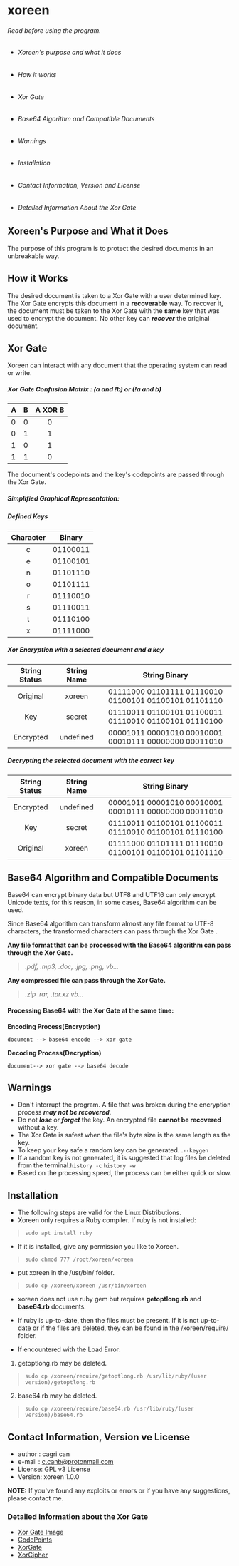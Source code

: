 # xoreen
###### Read before using the program.

- ###### Xoreen's purpose and what it does
- ###### How it works
- ###### Xor Gate
- ###### Base64 Algorithm and Compatible Documents
- ###### Warnings
- ###### Installation
- ###### Contact Information, Version and License
- ###### Detailed Information About the Xor Gate

## Xoreen's Purpose and What it Does
The purpose of this program is to protect the desired documents in an unbreakable way.
## How it Works
The desired document is taken to a Xor Gate with a user determined key. The Xor Gate encrypts this document in a **recoverable** way. To recover it, the document must be taken to the Xor Gate with the **same** key that was used to encrypt the document. No other key can **_recover_** the original document.

## Xor Gate
Xoreen can interact with any document that the operating system can read or write.

##### *Xor Gate Confusion Matrix* : (a and !b) or (!a and b)
| A | B | A XOR B |
|---|---|:-------:|
| 0 | 0 |    0    |
| 0 | 1 |    1    |
| 1 | 0 |    1    |
| 1 | 1 |    0    |

The document's codepoints and the key's codepoints are passed through the Xor Gate.

##### *Simplified Graphical Representation:*
##### *Defined Keys*

| Character |  Binary   |
|:---------:|:---------:|
| c         | 01100011  |
| e         | 01100101  |
| n         | 01101110  |
| o         | 01101111  |
| r         | 01110010  |
| s         | 01110011  |
| t         | 01110100  |
| x         | 01111000  |

##### *Xor Encryption with a selected document and a key*

| String Status | String Name |                     String Binary                     |
|:-------------:|:-----------:|:-----------------------------------------------------:|
| Original      |  xoreen     | 01111000 01101111 01110010 01100101 01100101 01101110 |
| Key           |  secret     | 01110011 01100101 01100011 01110010 01100101 01110100 |
| Encrypted     |  undefined  | 00001011 00001010 00010001 00010111 00000000 00011010 |

##### *Decrypting the selected document with the correct key*

| String Status  | String Name |                     String Binary                     |
|:--------------:|:-----------:|:-----------------------------------------------------:|
| Encrypted      | undefined   | 00001011 00001010 00010001 00010111 00000000 00011010 |
| Key            | secret      | 01110011 01100101 01100011 01110010 01100101 01110100 |
| Original       | xoreen      | 01111000 01101111 01110010 01100101 01100101 01101110 |

## Base64 Algorithm and Compatible Documents

Base64 can encrypt binary data but UTF8 and UTF16 can only encrypt Unicode texts,
for this reason, in some cases, Base64 algorithm can be used.

Since Base64 algorithm can transform almost any file format to UTF-8 characters, the transformed characters can pass through the Xor Gate .

**Any file format that can be processed with the Base64 algorithm can pass through the Xor Gate.**
>_.pdf, .mp3, .doc, .jpg, .png, vb..._

**Any compressed file can pass through the Xor Gate.**
> _.zip .rar, .tar.xz vb..._

#### Processing Base64 with the Xor Gate at the same time:

**Encoding Process(Encryption)**

`document --> base64 encode --> xor gate`

**Decoding Process(Decryption)**

`document--> xor gate --> base64 decode`

## Warnings

- Don't interrupt the program. A file that was broken during the encryption process  **_may not be recovered_**.
- Do not **_lose_** or **_forget_** the key. An encrypted file **__cannot be recovered__** without a key.
- The Xor Gate is safest when the file's byte size is the same length as the key.
- To keep your key safe a random key can be generated.
.`--keygen`
- If a random key is not generated, it is suggested that log files be deleted from the terminal.`history -c` `history -w`
- Based on the processing speed, the process can be either quick or slow.

## Installation
- The following steps are valid for the Linux Distributions.
- Xoreen only requires a Ruby compiler. If ruby is not installed:
>`sudo apt install ruby`
- If it is installed, give any permission you like to Xoreen.
> `sudo chmod 777 /root/xoreen/xoreen`
- put xoreen in the /usr/bin/ folder.
> `sudo cp /xoreen/xoreen /usr/bin/xoreen`

- xoreen does not use ruby gem but requires **getoptlong.rb** and **base64.rb** documents.
 - If ruby is up-to-date, then the files must be present. If it is not up-to-date or if the files are deleted, they can be found in the /xoreen/require/ folder.

 - If encountered with the Load Error:

  1. getoptlong.rb may be deleted.
  >`sudo cp /xoreen/require/getoptlong.rb /usr/lib/ruby/(user version)/getoptlong.rb`
  2. base64.rb may be deleted.
  >`sudo cp /xoreen/require/base64.rb /usr/lib/ruby/(user version)/base64.rb`

## Contact Information, Version ve License

- author : cagri can
- e-mail : c.canb@protonmail.com
- License: GPL v3 License
- Version: xoreen 1.0.0

**NOTE:** If you've found any exploits or errors or if you have any suggestions, please contact me.


### Detailed Information about the Xor Gate

- [Xor Gate Image](https://www.khanacademy.org/computing/computer-science/cryptography/ciphers/a/xor-and-the-one-time-pad)
- [CodePoints](https://en.wikipedia.org/wiki/Code_point)
- [XorGate](https://en.wikipedia.org/wiki/XOR_gate)
- [XorCipher](https://en.wikipedia.org/wiki/XOR_cipher)
